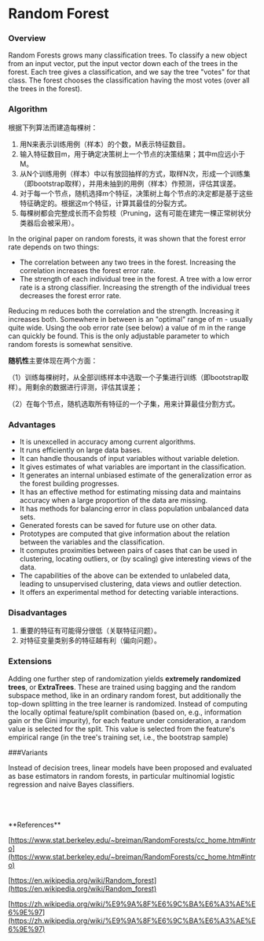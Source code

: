 # Random Forest


### Overview

Random Forests grows many classification trees. To classify a new object from an input vector, put the input vector down each of the trees in the forest. Each tree gives a classification, and we say the tree "votes" for that class. The forest chooses the classification having the most votes (over all the trees in the forest).

### Algorithm

根据下列算法而建造每棵树：


1. 用N来表示训练用例（样本）的个数，M表示特征数目。
2. 输入特征数目m，用于确定决策树上一个节点的决策结果；其中m应远小于M。
3. 从N个训练用例（样本）中以有放回抽样的方式，取样N次，形成一个训练集（即bootstrap取样），并用未抽到的用例（样本）作预测，评估其误差。
4. 对于每一个节点，随机选择m个特征，决策树上每个节点的决定都是基于这些特征确定的。根据这m个特征，计算其最佳的分裂方式。
5. 每棵树都会完整成长而不会剪枝（Pruning，这有可能在建完一棵正常树状分类器后会被采用）。

In the original paper on random forests, it was shown that the forest error rate depends on two things:

- The correlation between any two trees in the forest. Increasing the correlation increases the forest error rate.
- The strength of each individual tree in the forest. A tree with a low error rate is a strong classifier. Increasing the strength of the individual trees decreases the forest error rate.

Reducing m reduces both the correlation and the strength. Increasing it increases both. Somewhere in between is an "optimal" range of m - usually quite wide. Using the oob error rate (see below) a value of m in the range can quickly be found. This is the only adjustable parameter to which random forests is somewhat sensitive.

**随机性**主要体现在两个方面：

（1）训练每棵树时，从全部训练样本中选取一个子集进行训练（即bootstrap取样）。用剩余的数据进行评测，评估其误差；

（2）在每个节点，随机选取所有特征的一个子集，用来计算最佳分割方式。
### Advantages

- It is unexcelled in accuracy among current algorithms.
- It runs efficiently on large data bases.
- It can handle thousands of input variables without variable deletion.
- It gives estimates of what variables are important in the classification.
- It generates an internal unbiased estimate of the generalization error as the forest building progresses.
- It has an effective method for estimating missing data and maintains accuracy when a large proportion of the data are missing.
- It has methods for balancing error in class population unbalanced data sets.
- Generated forests can be saved for future use on other data.
- Prototypes are computed that give information about the relation between the variables and the classification.
- It computes proximities between pairs of cases that can be used in clustering, locating outliers, or (by scaling) give interesting views of the data.
- The capabilities of the above can be extended to unlabeled data, leading to unsupervised clustering, data views and outlier detection.
- It offers an experimental method for detecting variable interactions.

### Disadvantages

1. 重要的特征有可能得分很低（关联特征问题）。
2. 对特征变量类别多的特征越有利（偏向问题）。

### Extensions

Adding one further step of randomization yields **extremely randomized trees**, or **ExtraTrees**. These are trained using bagging and the random subspace method, like in an ordinary random forest, but additionally the top-down splitting in the tree learner is randomized. Instead of computing the locally optimal feature/split combination (based on, e.g., information gain or the Gini impurity), for each feature under consideration, a random value is selected for the split. This value is selected from the feature's empirical range (in the tree's training set, i.e., the bootstrap sample)

###Variants

Instead of decision trees, linear models have been proposed and evaluated as base estimators in random forests, in particular multinomial logistic regression and naive Bayes classifiers.




<br>
<br>
<br>
**References**

[https://www.stat.berkeley.edu/~breiman/RandomForests/cc_home.htm#intro](https://www.stat.berkeley.edu/~breiman/RandomForests/cc_home.htm#intro)

[https://en.wikipedia.org/wiki/Random_forest](https://en.wikipedia.org/wiki/Random_forest)

[https://zh.wikipedia.org/wiki/%E9%9A%8F%E6%9C%BA%E6%A3%AE%E6%9E%97](https://zh.wikipedia.org/wiki/%E9%9A%8F%E6%9C%BA%E6%A3%AE%E6%9E%97)
